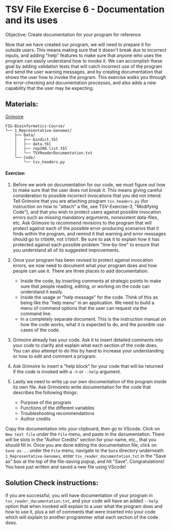 # TSV File Exercise 6 - Documentation and its uses

Objective: Create documentation for your program for reference

Now that we have created our program, we will need to prepare it for outside users.  This means making sure that it doesn't break due to incorrect inputs, and adding "help" features to make sure that anyone who uses the program can easily understand how to invoke it. We can accomplish these goal by adding validation tests that will catch incorrect use of the program and send the user warning messages, and by creating documentation that shows the user how to invoke the program. This exercise walks you through the error-checking and documentation processes, and also adds a new capability that the user may be expecting.


## Materials: 

[Grimoire](https://chat.openai.com/g/g-n7Rs0IK86-grimoire)
<!--
* FIG-Bioinformatics-Course/
    * 1_Representative-Genomes/
        * Data/
            * bindict.tbl
            * data.tbl
            * rep200.list.tbl
            * TSVReaderDocumentation.txt
        * Code/
            * tsv_headers.py
-->

```
FIG-Bioinformatics-Course/
└── 1_Representative-Genomes/
    ├── Data/
    │   ├── bindict.tbl
    │   ├── data.tbl
    │   ├── rep200.list.tbl
    │   └── TSVReaderDocumentation.txt
    └── Code/
        └── tsv_headers.py
```

#### Exercise: 

1. Before we work on documentation for our code, we must figure out how to make sure that the user does not break it.  This means giving careful consideration to possible incorrect invocations that you did not intend. Tell Grimoire that you are attaching program `tsv_headers.py` (for instruction on how to "attach" a file, see TSV-Exercise-3, "Modifying Code"), and that you wish to protect users against possible invocation errors such as missing mandatory arguments, nonexistent data-files, etc. Ask Grimoire to recommend revisions to the program that will protect against each of the possible error-producing scenarios that it finds within the program, and remind it that warning and error messages should go to `STDERR`, not `STDOUT`. Be sure to ask it to explain how it has protected against each possible problem "line-by-line" to ensure that you understand all of its suggested improvements. 

2. Once your program has been revised to protect against invocation errors, we now need to document what your program does and how people can use it. There are three places to add documentation:
    * Inside the code, by inserting comments at strategic points to make sure that people reading, editing, or working on the code can understand it easily.
    * Inside the usage or "help message" for the code. Think of this as being like the "help menu" in an application. We need to build a menu of command options that the user can request via the command line.
    * In a completely separate document. This is the instruction manual on how the code works, what it is expected to do, and the possible use cases of the code.

4. Grimoire already has your code. Ask it to insert detailed comments into your code to clarify and explain what each section of the code does. You can also attempt to do this by hand to increase your understanding or how to edit and comment a program.

5. Ask Grimoire to insert a "help block" for your code that will be returned if the code is invoked with a `-h` or `--help` argument.

6. Lastly we need to write up our own documentation of the program inside its own file. Ask Grimoireto write  documentation for the code that describes the following things:

    * Purpose of the program
    * Functions of the different variables
    * Troubleshooting recommendations
    * Author credits

Copy the documentation into your clipboard, then go to VScode. Click on `New text file` under the `File` menu, and paste in the documentation. There will be slots in the "Author Credits" section for your name, etc., that you should fill in. Once you are done editing the documentation file, click on `Save as...` under the `File` menu, navigate to the `Data` directory underneath `1_Representative-Genomes`, enter `tsv_reader_documentation.txt` in the "Save as" box at the top of the file-saving popup, and hit "Save". Congratulations! You have just written and saved a new file using VScode!

## Solution Check instructions:
If you are successful, you will have documentation of your program in `tsv_reader_documentation.txt`, and your code will have an added `--help` option that when invoked will explain to a user what the program does and how to use it, plus a set of comments that were inserted into your code which will explain to another programmer what each section of the code does.
